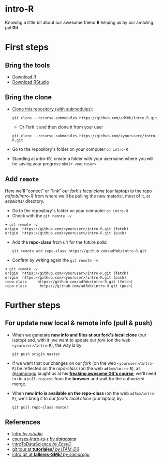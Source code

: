 intro-R
===============================================
Knowing a little bit about our awesome friend **R** helping us by our amazing pal **Git**

# First steps

## Bring the tools
- [Download R](https://cran.itam.mx/)
- [Download RStudio](https://www.rstudio.com/products/rstudio/download/#download)

## Bring the clone
- [Clone this repository (with submodules)](https://www.rstudio.com/products/rstudio/download/#download):

  `git clone --recurse-submodules https://github.com/adfmb/intro-R.git`
  
  - Or Fork it and then clone it from your user 
  
  `git clone --recurse-submodules https://github.com/<youruser>/intro-R.git`
- Go to the repository's folder on your computer
 `cd intro-R`
- Standing at *intro-R/*, create a folder with your username where you will be saving your progress
 `mkdir <youruser>`
  

## Add `remote`
Here we'll "conect" or "link" our *fork's local clone* (our laptop) to the repo *adfmb/intro-R* from where we'll be pulling the new material, most of it, at *sessions/* directory.

- Go to the repository's folder on your computer
 `cd intro-R`
- Check with the `git remote -v`
```
➜ git remote -v
origin  https://github.com/<youruser>/intro-R.git (fetch)
origin  https://github.com/<youruser>/intro-R.git (push)
```
- Add the **repo-class** from url for the future *pulls*:
  
  `git remote add repo-class https://github.com/adfmb/intro-R.git`
- Confirm by writing again the `git remote -v`
```
➜ git remote -v
origin  https://github.com/<youruser>/intro-R.git (fetch)
origin  https://github.com/<youruser>/intro-R.git (push)
repo-class     https://github.com/adfmb/intro-R.git (fetch)
repo-class      https://github.com/adfmb/intro-R.git (push)
```

# Further steps
## For update new local & remote info (pull & push)
- When we generate **new info and files at our fork's local clone** (our laptop) and, with it ,we want to update our *fork* (on the web `<youruser>/intro-R`), the way is by: 
  
  `git push origin master`

- If we want that our changes on our *fork* (on the web `<youruser>/intro-R`) be reflected on the *repo-class* (on the web `adfmb/intro-R`), as [@samorogu](https://github.com/samorogu) taught us at his [**freaking awesome Git's course**](https://github.com/mexmet/talleres-SME/blob/master/git/00_Intro_git.Rmd), we'll need to do a `pull-request` from the **browser** and wait for the authorized merge.

- When **new info is available on the repo-class** (on the web `adfmb/intro-R`), we'll bring it to our *fork's local clone* (our laptop) by:

  `git pull repo-class master`







## References
- [Intro *by rstudio*](https://github.com/rstudio/Intro)
- [courses-intro-to-r *by datacamp*](https://github.com/datacamp/courses-intro-to-r)
- [IntroToDataScience *by EasyD*](https://github.com/EasyD/IntroToDataScience)
- [git tour at **tutoriales/** *by ITAM-DS* ](https://github.com/ITAM-DS/tutoriales/blob/master/2-git-tour.Rmd)
- [Intro git at **talleres-SME/** *by samorogu* ](https://github.com/mexmet/talleres-SME/blob/master/git/00_Intro_git.Rmd)
